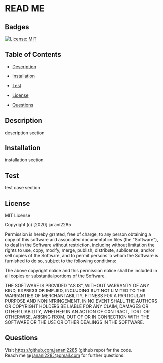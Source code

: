 # READ ME

## Badges 
[![License: MIT](https://img.shields.io/badge/License-MIT-brightgreen.svg)](https://opensource.org/licenses/MIT)

## Table of Contents

* [Description](#description)
* [Installation](#installation)


* [Test](#test)
* [License](#license)
* [Questions](#questions)



## Description
description section

## Installation
installation section







## Test
test case section

## License

MIT License

Copyright (c) [2020] janani2285
    
Permission is hereby granted, free of charge, to any person obtaining a copy
of this software and associated documentation files (the "Software"), to deal
in the Software without restriction, including without limitation the rights
to use, copy, modify, merge, publish, distribute, sublicense, and/or sell
copies of the Software, and to permit persons to whom the Software is
furnished to do so, subject to the following conditions:
    
The above copyright notice and this permission notice shall be included in all
copies or substantial portions of the Software.
    
THE SOFTWARE IS PROVIDED "AS IS", WITHOUT WARRANTY OF ANY KIND, EXPRESS OR
IMPLIED, INCLUDING BUT NOT LIMITED TO THE WARRANTIES OF MERCHANTABILITY,
FITNESS FOR A PARTICULAR PURPOSE AND NONINFRINGEMENT. IN NO EVENT SHALL THE
AUTHORS OR COPYRIGHT HOLDERS BE LIABLE FOR ANY CLAIM, DAMAGES OR OTHER
LIABILITY, WHETHER IN AN ACTION OF CONTRACT, TORT OR OTHERWISE, ARISING FROM,
OUT OF OR IN CONNECTION WITH THE SOFTWARE OR THE USE OR OTHER DEALINGS IN THE
SOFTWARE.
    
    
## Questions
    
Visit https://github.com/janani2285 (github repo) for the code.<br>
Reach me @ janani2285@gmail.com for further questions.
